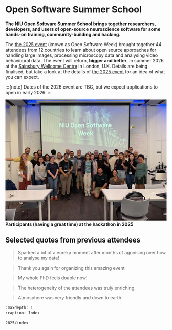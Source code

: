 # Open Software Summer School

**The NIU Open Software Summer School brings together researchers, developers, and users of open-source neuroscience software for some hands-on training, community-building and hacking.**

The [the 2025 event](2025/index) (known as Open Software Week) brought together 44 attendees from 12 countries to learn about open source approaches for handling large images, processing microscopy data and analysing video behavioural data. 
The event will return, **bigger and better**, in summer 2026 at the [Sainsbury Wellcome Centre](https://maps.app.goo.gl/CzWFFjXJZwX87aMj6) 
in London, U.K. Details are being finalised, but take a look at the details of [the 2025 event](2025/index) for an idea of what you can expect.

:::{note}
Dates of the 2026 event are TBC, but we expect applications to open in early 2026.
:::

![](/_static/osw_images/OSW_2025.jpg)
**Participants (having a great time) at the hackathon in 2025**

## Selected quotes from previous attendees
> Sparked a bit of a eureka moment after months of agonising over how to analyse my data!

> Thank you again for organizing this amazing event

> My whole PhD feels doable now!

> The heterogeneity of the attendees was truly enriching.

> Atmosphere was very friendly and down to earth.


```{toctree}
:maxdepth: 1
:caption: Index

2025/index

```
